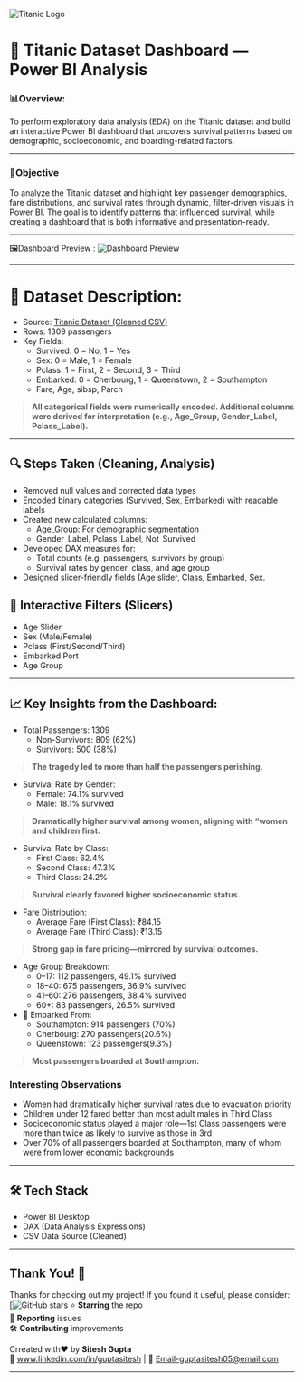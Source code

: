 ![Titanic Logo](https://github.com/user-attachments/assets/61399680-62b1-4a50-a7ae-00a21fa0a54b)

# 🚢 Titanic Dataset Dashboard — Power BI Analysis
### 📊Overview:
To perform exploratory data analysis (EDA) on the Titanic dataset and build an interactive Power BI dashboard that uncovers survival patterns based on demographic, socioeconomic, and boarding-related factors.

------------------------
### 🎯Objective
To analyze the Titanic dataset and highlight key passenger demographics, fare distributions, and survival rates through dynamic, filter-driven visuals in Power BI. The goal is to identify patterns that influenced survival, while creating a dashboard that is both informative and presentation-ready.

---------------------------------
🖼️Dashboard Preview :
![Dashboard Preview](https://github.com/user-attachments/assets/523a80cf-55b3-47cb-aa98-330d3ece8df1)

-------------------------------------
# 📁 Dataset Description:
- Source: [Titanic Dataset (Cleaned CSV)](https://github.com/Siteshgupta123/Titanic-Dataset-Analysis/blob/main/Titanic%20Dataset%20Cleaned.csv)
- Rows: 1309 passengers
- Key Fields:
  - Survived: 0 = No, 1 = Yes
  - Sex: 0 = Male, 1 = Female
  - Pclass: 1 = First, 2 = Second, 3 = Third
  - Embarked: 0 = Cherbourg, 1 = Queenstown, 2 = Southampton
  - Fare, Age, sibsp, Parch
>**All categorical fields were numerically encoded. Additional columns were derived for interpretation (e.g., Age_Group, Gender_Label, Pclass_Label).**

----------------------------

## 🔍 Steps Taken (Cleaning, Analysis)
- Removed null values and corrected data types
- Encoded binary categories (Survived, Sex, Embarked) with readable labels
- Created new calculated columns:
  - Age_Group: For demographic segmentation
  - Gender_Label, Pclass_Label, Not_Survived
- Developed DAX measures for:
  - Total counts (e.g. passengers, survivors by group)
  - Survival rates by gender, class, and age group
- Designed slicer-friendly fields (Age slider, Class, Embarked, Sex.
## 🔄 Interactive Filters (Slicers)
- Age Slider
- Sex (Male/Female)
- Pclass (First/Second/Third)
- Embarked Port
- Age Group

----------------------------------------------------
## 📈 Key Insights from the Dashboard:
 - Total Passengers: 1309
   - Non-Survivors: 809 (62%)
   - Survivors: 500 (38%)
> **The tragedy led to more than half the passengers perishing.** 
- Survival Rate by Gender:
  - Female: 74.1% survived
  - Male: 18.1% survived
> **Dramatically higher survival among women, aligning with “women and children first.**
- Survival Rate by Class:
  - First Class: 62.4%
  - Second Class: 47.3%
  - Third Class: 24.2%
>**Survival clearly favored higher socioeconomic status.**
- Fare Distribution:
  - Average Fare (First Class): ₹84.15
  - Average Fare (Third Class): ₹13.15
>**Strong gap in fare pricing—mirrored by survival outcomes.**
- Age Group Breakdown:
  - 0–17: 112 passengers, 49.1% survived
  - 18–40: 675 passengers, 36.9% survived
  - 41–60: 276 passengers, 38.4% survived
  - 60+: 83 passengers, 26.5% survived
- 🚢 Embarked From:
  - Southampton: 914 passengers (70%)
  - Cherbourg: 270 passengers(20.6%)
  - Queenstown: 123 passengers(9.3%)
>**Most passengers boarded at Southampton.**

 ### Interesting Observations
- Women had dramatically higher survival rates due to evacuation priority
- Children under 12 fared better than most adult males in Third Class
- Socioeconomic status played a major role—1st Class passengers were more than twice as likely to survive as those in 3rd
- Over 70% of all passengers boarded at Southampton, many of whom were from lower economic backgrounds

----------------------------
## 🛠 Tech Stack
- Power BI Desktop
- DAX (Data Analysis Expressions)
- CSV Data Source (Cleaned)

-------------------------
## Thank You! 💙
Thanks for checking out my project! If you found it useful, please consider:  
[![GitHub stars](https://github.com/Siteshgupta123](https://github.com/Siteshgupta123/Titanic-Dataset-Analysis))  
⭐ **Starring** the repo  
🐛 **Reporting** issues  
🛠 **Contributing** improvements  

Crreated with❤️ by **Sitesh Gupta**  
🔗 www.linkedin.com/in/guptasitesh | 💌 Email-guptasitesh05@email.com

------------------------------------------
